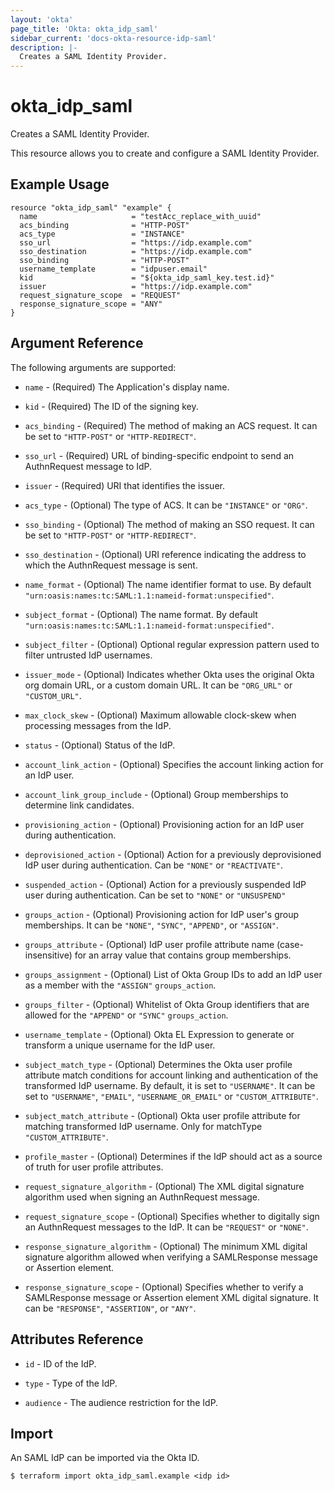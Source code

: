 ```yaml
---
layout: 'okta'
page_title: 'Okta: okta_idp_saml'
sidebar_current: 'docs-okta-resource-idp-saml'
description: |-
  Creates a SAML Identity Provider.
---
```


# okta_idp_saml

Creates a SAML Identity Provider.

This resource allows you to create and configure a SAML Identity Provider.

## Example Usage

```hcl
resource "okta_idp_saml" "example" {
  name                     = "testAcc_replace_with_uuid"
  acs_binding              = "HTTP-POST"
  acs_type                 = "INSTANCE"
  sso_url                  = "https://idp.example.com"
  sso_destination          = "https://idp.example.com"
  sso_binding              = "HTTP-POST"
  username_template        = "idpuser.email"
  kid                      = "${okta_idp_saml_key.test.id}"
  issuer                   = "https://idp.example.com"
  request_signature_scope  = "REQUEST"
  response_signature_scope = "ANY"
}
```

## Argument Reference

The following arguments are supported:

- `name` - (Required) The Application's display name.

- `kid` - (Required) The ID of the signing key.

- `acs_binding` - (Required) The method of making an ACS request. It can be set to `"HTTP-POST"` or `"HTTP-REDIRECT"`.

- `sso_url` - (Required) URL of binding-specific endpoint to send an AuthnRequest message to IdP.

- `issuer` - (Required) URI that identifies the issuer.

- `acs_type` - (Optional) The type of ACS. It can be `"INSTANCE"` or `"ORG"`.

- `sso_binding` - (Optional) The method of making an SSO request. It can be set to `"HTTP-POST"` or `"HTTP-REDIRECT"`.

- `sso_destination` - (Optional) URI reference indicating the address to which the AuthnRequest message is sent.

- `name_format` - (Optional) The name identifier format to use. By default `"urn:oasis:names:tc:SAML:1.1:nameid-format:unspecified"`.

- `subject_format` - (Optional) The name format. By default `"urn:oasis:names:tc:SAML:1.1:nameid-format:unspecified"`.

- `subject_filter` - (Optional) Optional regular expression pattern used to filter untrusted IdP usernames.

- `issuer_mode` - (Optional) Indicates whether Okta uses the original Okta org domain URL, or a custom domain URL. It can be `"ORG_URL"` or `"CUSTOM_URL"`.

- `max_clock_skew` - (Optional) Maximum allowable clock-skew when processing messages from the IdP.

- `status` - (Optional) Status of the IdP.

- `account_link_action` - (Optional) Specifies the account linking action for an IdP user.

- `account_link_group_include` - (Optional) Group memberships to determine link candidates.

- `provisioning_action` - (Optional) Provisioning action for an IdP user during authentication.

- `deprovisioned_action` - (Optional) Action for a previously deprovisioned IdP user during authentication. Can be `"NONE"` or `"REACTIVATE"`.

- `suspended_action` - (Optional) Action for a previously suspended IdP user during authentication. Can be set to `"NONE"` or `"UNSUSPEND"`

- `groups_action` - (Optional) Provisioning action for IdP user's group memberships. It can be `"NONE"`, `"SYNC"`, `"APPEND"`, or `"ASSIGN"`.

- `groups_attribute` - (Optional) IdP user profile attribute name (case-insensitive) for an array value that contains group memberships.

- `groups_assignment` - (Optional) List of Okta Group IDs to add an IdP user as a member with the `"ASSIGN"` `groups_action`.

- `groups_filter` - (Optional) Whitelist of Okta Group identifiers that are allowed for the `"APPEND"` or `"SYNC"` `groups_action`.

- `username_template` - (Optional) Okta EL Expression to generate or transform a unique username for the IdP user.

- `subject_match_type` - (Optional) Determines the Okta user profile attribute match conditions for account linking and authentication of the transformed IdP username. By default, it is set to `"USERNAME"`. It can be set to `"USERNAME"`, `"EMAIL"`, `"USERNAME_OR_EMAIL"` or `"CUSTOM_ATTRIBUTE"`.

- `subject_match_attribute` - (Optional) Okta user profile attribute for matching transformed IdP username. Only for matchType `"CUSTOM_ATTRIBUTE"`.

- `profile_master` - (Optional) Determines if the IdP should act as a source of truth for user profile attributes.

- `request_signature_algorithm` - (Optional) The XML digital signature algorithm used when signing an AuthnRequest message.

- `request_signature_scope` - (Optional) Specifies whether to digitally sign an AuthnRequest messages to the IdP. It can be `"REQUEST"` or `"NONE"`.

- `response_signature_algorithm` - (Optional) The minimum XML digital signature algorithm allowed when verifying a SAMLResponse message or Assertion element.

- `response_signature_scope` - (Optional) Specifies whether to verify a SAMLResponse message or Assertion element XML digital signature. It can be `"RESPONSE"`, `"ASSERTION"`, or `"ANY"`.

## Attributes Reference

- `id` - ID of the IdP.

- `type` - Type of the IdP.

- `audience` - The audience restriction for the IdP.

## Import

An SAML IdP can be imported via the Okta ID.

```
$ terraform import okta_idp_saml.example <idp id>
```

